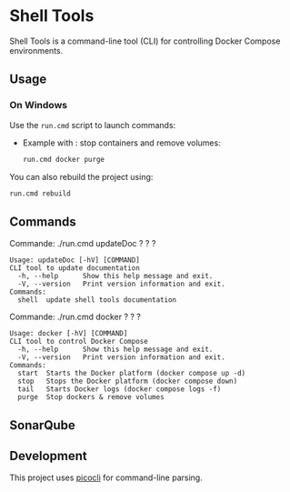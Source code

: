 # Shell Tools

Shell Tools is a command-line tool (CLI) for controlling Docker Compose environments.

## Usage

### On Windows

Use the `run.cmd` script to launch commands:

- Example with : stop containers and remove volumes:

  ```bash
  run.cmd docker purge
  ```

You can also rebuild the project using:

```bash
run.cmd rebuild
```

## Commands

<!-- START_AUTO_GENERATED_COMMAND -->
Commande: ./run.cmd updateDoc ? ? ?
```
Usage: updateDoc [-hV] [COMMAND]
CLI tool to update documentation
  -h, --help      Show this help message and exit.
  -V, --version   Print version information and exit.
Commands:
  shell  update shell tools documentation

```
Commande: ./run.cmd docker ? ? ?
```
Usage: docker [-hV] [COMMAND]
CLI tool to control Docker Compose
  -h, --help      Show this help message and exit.
  -V, --version   Print version information and exit.
Commands:
  start  Starts the Docker platform (docker compose up -d)
  stop   Stops the Docker platform (docker compose down)
  tail   Starts Docker logs (docker compose logs -f)
  purge  Stop dockers & remove volumes

```

<!-- END_AUTO_GENERATED_COMMAND -->

## SonarQube

<!-- START_AUTO_GENERATED_SONARQUBE_REPORT -->

<!-- END_AUTO_GENERATED_SONARQUBE_REPORT -->








## Development

This project uses [picocli](https://picocli.info/) for command-line parsing. 

